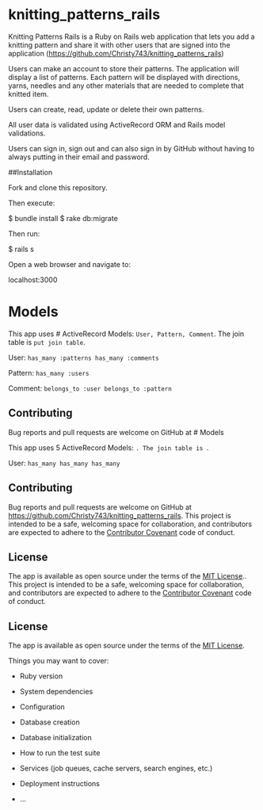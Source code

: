 # knitting_patterns_rails

Knitting Patterns Rails is a Ruby on Rails web application that lets you add a knitting pattern and share it with other users that are signed into the application (https://github.com/Christy743/knitting_patterns_rails)

Users can make an account to store their patterns. The application will display a list of patterns. Each pattern will be displayed with directions, yarns, needles and any other materials that are needed to complete that knitted item.

Users can create, read, update or delete their own patterns.

All user data is validated using ActiveRecord ORM and Rails model validations.

Users can sign in, sign out and can also sign in by GitHub without having to always putting in their email and password.

##Installation

Fork and clone this repository.

Then execute:

  $ bundle install
  $ rake db:migrate

Then run:

  $ rails s

Open a web browser and navigate to:

  localhost:3000

# Models

  This app uses # ActiveRecord Models: ```User, Pattern, Comment```. The join table is ```put join table```.

  User:
    ```
    has_many :patterns
    has_many :comments
    ```

  Pattern:
    ```
    has_many :users
    ```

  Comment:
    ```
    belongs_to :user
    belongs_to :pattern
    ```

  ## Contributing

  Bug reports and pull requests are welcome on GitHub at # Models

  This app uses 5 ActiveRecord Models: ``````. The join table is ``````.

  User:
    ```
    has_many
    has_many
    has_many
    ```


  ## Contributing

  Bug reports and pull requests are welcome on GitHub at https://github.com/Christy743/knitting_patterns_rails. This project is intended to be a safe, welcoming space for collaboration, and contributors are expected to adhere to the [Contributor Covenant](http://contributor-covenant.org) code of conduct.

  ## License

  The app is available as open source under the terms of the [MIT License](http://opensource.org/licenses/MIT).. This project is intended to be a safe, welcoming space for collaboration, and contributors are expected to adhere to the [Contributor Covenant](http://contributor-covenant.org) code of conduct.

  ## License

  The app is available as open source under the terms of the [MIT License](http://opensource.org/licenses/MIT).

Things you may want to cover:

* Ruby version

* System dependencies

* Configuration

* Database creation

* Database initialization

* How to run the test suite

* Services (job queues, cache servers, search engines, etc.)

* Deployment instructions

* ...
